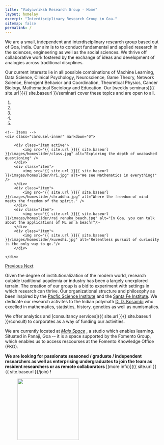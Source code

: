 ```yaml
---
title: "Vidyavriksh Research Group - Home"
layout: homelay
excerpt: "Interdisciplinary Research Group in Goa."
sitemap: false
permalink: /
---
```

<!-- I stay awake, thinking of the grand goals we have set for ourselves. As we move about and around,  groping around in the dark night, awaiting for the light of the day -- I can only dream of what it would be like. 

Would it be a vast expanse that opens up, fields of knowledge where we can run free? Would it be us wading through swamps -- murky and tiring? Would it be us, trying to get atop a mountain to afford ourselves a grand overview perhaps only to discover that our peak is not the only one? Would it be all this and more?

Many brave warriors have stepped in before us and many will, with us. It's not hard to say that we are not the smartest or the best suited in this night, nor are we the most endowed with wealth. So what is it that makes us think that we can see the day? 

My answer would be simply the we are going to be the ones who won't give up. We are going to be the ones who believe that to achieve something of note, one has to do things that others aren't willing to do, or think wouldn't yield anything. We have conviction -- if not to change the world but to atleast understand it better. We are different from each other, and that's what makes us different from most of the world. 

As we trek along, we have to stick together -- remembering to forget the pleasures of the safety of home. Let no doubt creep in your mind about yourself, let the doubt be solely on your work. Remember to not hope for a destination, because if we knew where we were going, it wouldn't be research. We shall search intensively for things whose existence we do not know of. We have to be the kids we were, and we shall see the light -- sooner or later. 

Cheers.-->

We are a small, independent and interdisciplinary research group based out of Goa, India. Our aim is to to conduct fundamental and applied research in the sciences, engineering as well as the social sciences. We thrive off collaborative work fostered by the exchange of ideas and development of analogies across traditional discplines. 

Our current interests lie in all possible combinations of Machine Learning, Data Science, Clinical Psychology, Neuroscience, Game Theory, Network Science, Emergent Behavior and Coordination, Theoretical Physics, Cancer Biology, Mathematical Sociology and Education. Our [weekly seminars]({{ site.url }}{{ site.baseurl }}/seminar) cover these topics and are open to all. 
 

<div markdown="0" id="carousel" class="carousel slide" data-ride="carousel" data-interval="4000" data-pause="hover" >
    <!-- Menu -->
    <ol class="carousel-indicators">
        <li data-target="#carousel" data-slide-to="0" class="active"></li>
        <li data-target="#carousel" data-slide-to="1"></li>
        <li data-target="#carousel" data-slide-to="2"></li>
        <li data-target="#carousel" data-slide-to="3"></li>
        <li data-target="#carousel" data-slide-to="4"></li>
    </ol>

    <!-- Items -->
    <div class="carousel-inner" markdown="0">

        <div class="item active">
            <img src="{{ site.url }}{{ site.baseurl }}/images/homeslider/class.jpg" alt="Exploring the depth of unabashed questioning" />
        </div>
        <div class="item">
            <img src="{{ site.url }}{{ site.baseurl }}/images/homeslider/hri.jpg" alt="We see Mathematics in everything!" />
        </div>
        <div class="item">
            <img src="{{ site.url }}{{ site.baseurl }}/images/homeslider/shraddha.jpg" alt="Where the freedom of mind meets the freedom of the spirit." />
        </div>
        <div class="item">
            <img src="{{ site.url }}{{ site.baseurl }}/images/homeslider/raj_renuka_beach.jpg" alt="In Goa, you can talk about the applications of ML on a beach!"/>
        </div>
        <div class="item">
            <img src="{{ site.url }}{{ site.baseurl }}/images/homeslider/kuveshi.jpg" alt="Relentless pursuit of curiosity is the only way to go."/>
        </div>
      
    </div> 
  <a class="left carousel-control" href="#carousel" role="button" data-slide="prev">
    <span class="glyphicon glyphicon-chevron-left" aria-hidden="true"></span>
    <span class="sr-only">Previous</span>
  </a>
  <a class="right carousel-control" href="#carousel" role="button" data-slide="next">
    <span class="glyphicon glyphicon-chevron-right" aria-hidden="true"></span>
    <span class="sr-only">Next</span>
  </a>
</div>


Given the degree of institutionalization of the modern world, research outside traditional academia or industry has been a largely unexplored terrain. The creation of our group is a bid to experiment with settings in which research can thrive. Our organizational structure and philosophy as been inspired by the [Pacfic Science Institute](http://www.pacificscienceinstitute.org/) and the [Santa Fe Institute](https://www.santafe.edu/). We dedicate our research activites to the Indian polymath [D. D. Kosambi](https://en.wikipedia.org/wiki/Damodar_Dharmananda_Kosambi) who excelled in mathematics, statistics, history, genetics as well as numismatics.

We offer analytics and [consultancy services]({{ site.url }}{{ site.baseurl }}/consult) to corporates as a way of funding our activities. 

We are currently located at <i> [Mais Space](https://www.google.co.in/maps/place/Vidyavriksh/@15.4863599,73.818404,15z) </i>, a studio which enables learning. Situated in Panaji, Goa -- it is a space supported by the Fomento Group, which enables us to access rescourses at the Fomento Knowledge Office (FKO). 

 **We are looking for passionate seasoned / graduate / independent researchers as well as enterprising undergraduates to join the team as resident researchers or as remote collaborators** [(more info)]({{ site.url }}{{ site.baseurl }}/join) **!**
 


<figure class="third">
  <img src="{{ site.url }}{{ site.baseurl }}/images/logopic/Vidyavriksh.png" style="width: 200px">
</figure>








